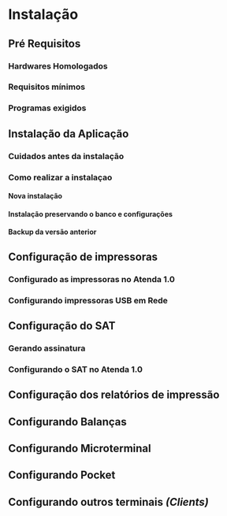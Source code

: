 <!-- TITLE: Instalacao -->
<!-- SUBTITLE: A quick summary of Instalacao -->

 # Instalação
## **Pré Requisitos**
### Hardwares Homologados
### Requisitos mínimos
### Programas exigidos


## **Instalação da Aplicação**
### Cuidados antes da instalação
### Como realizar a instalaçao
#### Nova instalação 
#### Instalação preservando o banco e configurações
#### Backup da versão anterior

## **Configuração de impressoras**
### Configurado as impressoras no Atenda 1.0
### Configurando impressoras USB em Rede

## **Configuração do SAT**
### Gerando assinatura
### Configurando o SAT no Atenda 1.0


## **Configuração dos relatórios de impressão**
## **Configurando Balanças**
## **Configurando Microterminal**
## **Configurando Pocket**
## **Configurando outros terminais** *(Clients)*

